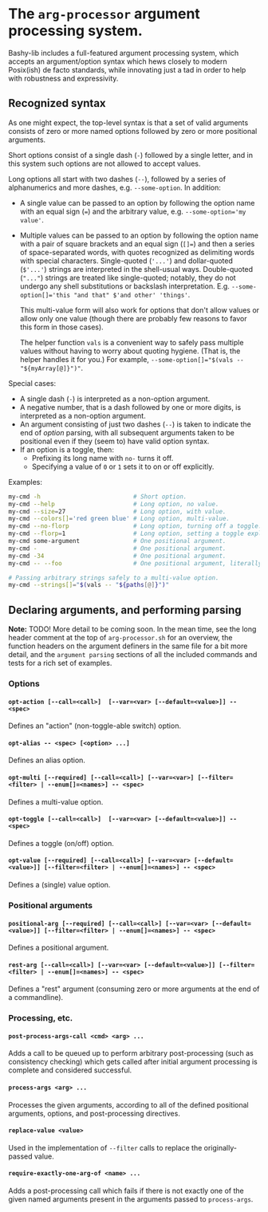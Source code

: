 The `arg-processor` argument processing system.
===============================================

Bashy-lib includes a full-featured argument processing system, which accepts an
argument/option syntax which hews closely to modern Posix(ish) de facto
standards, while innovating just a tad in order to help with robustness and
expressivity.

## Recognized syntax

As one might expect, the top-level syntax is that a set of valid arguments
consists of zero or more named options followed by zero or more positional
arguments.

Short options consist of a single dash (`-`) followed by a single letter, and in
this system such options are not allowed to accept values.

Long options all start with two dashes (`--`), followed by a series of
alphanumerics and more dashes, e.g. `--some-option`. In addition:

* A single value can be passed to an option by following the option name
  with an equal sign (`=`) and the arbitrary value, e.g. `--some-option='my
  value'`.

* Multiple values can be passed to an option by following the option name with
  a pair of square brackets and an equal sign (`[]=`) and then a series of
  space-separated words, with quotes recognized as delimiting words with
  special characters. Single-quoted (`'...'`) and dollar-quoted (`$'...'`)
  strings are interpreted in the shell-usual ways. Double-quoted (`"..."`)
  strings are treated like single-quoted; notably, they do not undergo any shell
  substitutions or backslash interpretation. E.g. `--some-option[]='this
  "and that" $'and other' 'things'`.

  This multi-value form will also work for options that don't allow values or
  allow only one value (though there are probably few reasons to favor this form
  in those cases).

  The helper function `vals` is a convenient way to safely pass multiple values
  without having to worry about quoting hygiene. (That is, the helper handles it
  for you.) For example, `--some-option[]="$(vals -- "${myArray[@]}")"`.

Special cases:
* A single dash (`-`) is interpreted as a non-option argument.
* A negative number, that is a dash followed by one or more digits, is
  interpreted as a non-option argument.
* An argument consisting of just two dashes (`--`) is taken to indicate the
  end of _option_ parsing, with all subsequent arguments taken to be positional
  even if they (seem to) have valid option syntax.
* If an option is a toggle, then:
  * Prefixing its long name with `no-` turns it off.
  * Specifying a value of `0` or `1` sets it to on or off explicitly.

Examples:

```bash
my-cmd -h                          # Short option.
my-cmd --help                      # Long option, no value.
my-cmd --size=27                   # Long option, with value.
my-cmd --colors[]='red green blue' # Long option, multi-value.
my-cmd --no-florp                  # Long option, turning off a toggle.
my-cmd --florp=1                   # Long option, setting a toggle explicitly.
my-cmd some-argument               # One positional argument.
my-cmd -                           # One positional argument.
my-cmd -34                         # One positional argument.
my-cmd -- --foo                    # One positional argument, literally `--foo`.

# Passing arbitrary strings safely to a multi-value option.
my-cmd --strings[]="$(vals -- "${paths[@]}")"
```

## Declaring arguments, and performing parsing

**Note:** TODO! More detail to be coming soon. In the mean time, see the long
header comment at the top of `arg-processor.sh` for an overview, the function
headers on the argument definers in the same file for a bit more detail, and the
`argument parsing` sections of all the included commands and tests for a rich
set of examples.

### Options

#### `opt-action [--call=<call>]  [--var=<var> [--default=<value>]] -- <spec>`

Defines an "action" (non-toggle-able switch) option.

#### `opt-alias -- <spec> [<option> ...]`

Defines an alias option.

#### `opt-multi [--required] [--call=<call>] [--var=<var>] [--filter=<filter> | --enum[]=<names>] -- <spec>`

Defines a multi-value option.

#### `opt-toggle [--call=<call>]  [--var=<var> [--default=<value>]] -- <spec>`

Defines a toggle (on/off) option.

#### `opt-value [--required] [--call=<call>] [--var=<var> [--default=<value>]] [--filter=<filter> | --enum[]=<names>] -- <spec>`

Defines a (single) value option.

### Positional arguments

#### `positional-arg [--required] [--call=<call>] [--var=<var> [--default=<value>]] [--filter=<filter> | --enum[]=<names>] -- <spec>`

Defines a positional argument.

#### `rest-arg [--call=<call>] [--var=<var> [--default=<value>]] [--filter=<filter> | --enum[]=<names>] -- <spec>`

Defines a "rest" argument (consuming zero or more arguments at the end of a
commandline).

### Processing, etc.

#### `post-process-args-call <cmd> <arg> ...`

Adds a call to be queued up to perform arbitrary post-processing (such as
consistency checking) which gets called after initial argument processing is
complete and considered successful.

#### `process-args <arg> ...`

Processes the given arguments, according to all of the defined positional
arguments, options, and post-processing directives.

#### `replace-value <value>`

Used in the implementation of `--filter` calls to replace the originally-passed
value.

#### `require-exactly-one-arg-of <name> ...`

Adds a post-processing call which fails if there is not exactly one of the
given named arguments present in the arguments passed to `process-args`.
